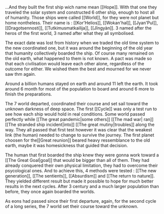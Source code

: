 ...And they built the first ship wich name mean [[Hope]]. With that one they traveled the solar system and constructed 6 other ship, enough to host all of humanity. Those ships were called [[World]], for they were not planet but home nontheless.
Their name is : [[Kor'Helios]], [[Wokan'hal]], [[Jyan'Pul]], [[Dragotsennosti]], [[Tutkimusmatkailija]], [[Jĩngyàn]]. 3 named after the heros of the first world, 3 named after what they all symbolised.

The exact date was lost from history when we traded the old time system to the new coordinated one, but it was around the beginning of the old year that humanity collectively boarded the ship. Of course many remained on the old earth, what happened to them is not known. A pact was made so that each civilisation would leave each other alone, regardless of the outcome for either. We wished them the best and mourned for we never saw thm again.

Around a billion humans stayed on earth and around 11 left the earth. It took around 6 month for most of the population to board and around 6 more to finish the preparations.

The 7 world departed, coordinated their course and set sail toward the unknown darkness of deep space. 
The first [[Cycle]] was only a test run to see how each ship would hold in real conditions. Some world passed perfectly while [[The great pandemic|some others]] [[The mad war| ran]] [[The stranded ship incident|into]] [[The great mutiny|troubles]] along the way. 
They all passed that first test however it was clear that the weakest link (the human) needed to change to survive the journey. The first planet choosen for the[[Great reunion]] beared heavy ressemblance to the old earth, maybe it was homesickness that guided that decision.

The human that first boarded the ship knew they were gonna work toward a [[The Great Goal|goal]] that would be bigger than all of them. They had already conquered their own physical limitation, they had to overcome their psycological ones. And to achieve this, 4 methods were tested : [[The new generation]], [[The sentients]], [[Absurdism]] and [[The return to nature]]. 
They yielded different result but made it possible to hope for much better results in the next cycles. After 3 century and a much larger population than before, they once again boarded the worlds.

As eons had passed since their first departure, again, for the second cycle of a long series, the 7 world set their course toward the unknown.